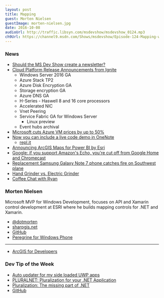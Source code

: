```yaml
---
layout: post
title: Mapping
guest: Morten Nielsen
guestImage: morten-nielsen.jpg
date: 2016-10-08
audioUrl: http://traffic.libsyn.com/msdevshow/msdevshow_0124.mp3
ch9Url: https://channel9.msdn.com/Shows/msdevshow/Episode-124-Mapping-with-Morten
---
```


### News

 - [Should the MS Dev Show create a newsletter?](https://twitter.com/msdevshow/status/779377843897786368)
 - [Cloud Platform Release Announcements from Ignite](https://blogs.technet.microsoft.com/stbnewsbytes/2016/09/26/cloud-platform-release-announcements-for-september-26-2016/)
   - Windows Server 2016 GA
   - Azure Stack TP2
   - Azure Disk Encryption GA
   - Storage encryption GA
   - Azure DNS GA
   - H-Series - Haswell 8 and 16 core processors
   - Accelerated NIC
   - Vnet Peering
   - Service Fabric GA for Windows Server
     - Linux preview
   - Event hubs archival
 - [Microsoft cuts Azure VM prices by up to 50%](http://venturebeat.com/2016/10/03/microsoft-cuts-azure-vm-prices-by-up-to-50/)
 - [Now you can include a live code demo in OneNote](https://blogs.office.com/2016/09/07/now-teachers-can-include-live-code-demo-in-onenote/)
   - [repl.it](https://repl.it/Dqm4/0)
 - [Announcing ArcGIS Maps for Power BI by Esri](https://powerbi.microsoft.com/en-us/blog/announcing-arcgis-maps-for-power-bi-by-esri-preview/)
 - [Google: if you support Amazon's Echo, you're cut off from Google Home and Chromecast](http://boingboing.net/2016/10/02/google-if-you-support-amazon.html)
 - [Replacement Samsung Galaxy Note 7 phone catches fire on Southwest plane](http://www.theverge.com/2016/10/5/13175000/samsung-galaxy-note-7-fire-replacement-plane-battery-southwest)
 - [Hand Grinder vs. Electric Grinder](https://www.youtube.com/watch?v=Hxh-g0lgYRw)
  - [Coffee Chat with Ryan](https://twitter.com/RyanLowdermilk/status/783307061559894016)

### Morten Nielsen

Microsoft MVP for Windows Development, focuses on API and Xamarin control development at ESRI where he builds mapping controls for .NET and Xamarin.

 - [@dotmorten](https://twitter.com/dotmorten)
 - [sharpgis.net](http://www.sharpgis.net/)
 - [GitHub](https://github.com/dotmorten)
 - [Peregrine for Windows Phone](http://www.sharpgis.net/page/Peregrine)

---------------------------------------------------------

 - [ArcGIS for Developers](http://developers.esri.com) 

### Dev Tip of the Week

 - [Auto updater for my side loaded UWP apps](http://matthijs.hoekstraonline.net/2016/09/27/auto-updater-for-my-side-loaded-uwp-apps/)
 - [PLURALNET: Pluralization for your .NET Application](http://www.rudyhuyn.com/blog/2016/09/28/pluralnet-pluralization-for-your-net-application/)
  - [Pluralization: The missing part of .NET](http://www.rudyhuyn.com/blog/2016/09/28/pluralization-the-missing-part-of-net/)
  - [GitHub](https://github.com/rudyhuyn/PluralNet)